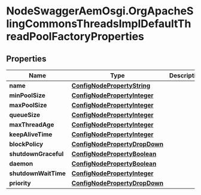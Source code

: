 # NodeSwaggerAemOsgi.OrgApacheSlingCommonsThreadsImplDefaultThreadPoolFactoryProperties

## Properties
Name | Type | Description | Notes
------------ | ------------- | ------------- | -------------
**name** | [**ConfigNodePropertyString**](ConfigNodePropertyString.md) |  | [optional] 
**minPoolSize** | [**ConfigNodePropertyInteger**](ConfigNodePropertyInteger.md) |  | [optional] 
**maxPoolSize** | [**ConfigNodePropertyInteger**](ConfigNodePropertyInteger.md) |  | [optional] 
**queueSize** | [**ConfigNodePropertyInteger**](ConfigNodePropertyInteger.md) |  | [optional] 
**maxThreadAge** | [**ConfigNodePropertyInteger**](ConfigNodePropertyInteger.md) |  | [optional] 
**keepAliveTime** | [**ConfigNodePropertyInteger**](ConfigNodePropertyInteger.md) |  | [optional] 
**blockPolicy** | [**ConfigNodePropertyDropDown**](ConfigNodePropertyDropDown.md) |  | [optional] 
**shutdownGraceful** | [**ConfigNodePropertyBoolean**](ConfigNodePropertyBoolean.md) |  | [optional] 
**daemon** | [**ConfigNodePropertyBoolean**](ConfigNodePropertyBoolean.md) |  | [optional] 
**shutdownWaitTime** | [**ConfigNodePropertyInteger**](ConfigNodePropertyInteger.md) |  | [optional] 
**priority** | [**ConfigNodePropertyDropDown**](ConfigNodePropertyDropDown.md) |  | [optional] 


